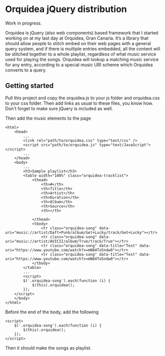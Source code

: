 # Orquidea jQuery distribution

Work in progress.

Orquidea is jQuery (also web components) based framework that I started working on at my last day at Orquidea, Gran Canaria. It’s a library that should allow people to stitch embed on their web pages with a general query system, and if there is multiple entries embedded, all the content will be stitched together to a whole playlist, regardless of what music service used for playing the songs. Orquidea will lookup a matching music service for any entry, according to a special music URI scheme which Orquidea converts to a query.

## Getting started

Pull this project and copy the orquidea.js to your js folder and orquidea.css to your css folder. Then add links as usual to these files, you know how. Don't forget to make sure jQuery is included as well.

Then add the music elements to the page

 	<html>
 		<head>
 			...
 			<link rel="path/to/orquidea.css" type="text/css" />
 			<script src="path/to/orquidea.js" type="text/JavaScript"></script>
 			...
 		</head>
 		<body>
 			...
 			<h3>Sample playlist</h3>
 			<table width="100%" class="orquidea-tracklist">
				<thead>
					<th>#</th>
					<th>Title</th>
					<th>Artist</th>
					<th>Duration</th>
					<th>Album</th>
					<th>Source</th>
					<th></th>

				</thead>
				<tbody>
					<tr class="orquidea-song" data-uri="music://artist/Daft+Punk/album/Get+Lucky/track/Get+Lucky"></tr>
					<tr class="orquidea-song" data-uri="music://artist/AVICII/album/True/track/True"></tr>
					<tr class="orquidea-song" data-title="Test" data-uri="https://www.youtube.com/watch?v=mN84To5ndw0"></tr>
					<tr class="orquidea-song" data-title="Test" data-uri="https://www.youtube.com/watch?v=mN84To5ndw0"></tr>
				</tbody>
			</table>
			...
			<script>
			$('.orquidea-song').each(function (i) {
				$(this).orquidea();
			});
		</script>
		</body>
	</html>

Before the end of the body, add	the following

	<script>
		$('.orquidea-song').each(function (i) {
			$(this).orquidea();
		});
	</script>

Then it should make the songs as playlist.